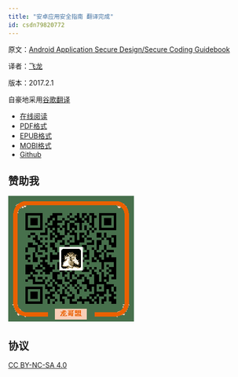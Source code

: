 ```yaml
---
title: "安卓应用安全指南 翻译完成"
id: csdn79820772
---
```


原文：[Android Application Secure Design/Secure Coding Guidebook](http://www.jssec.org/dl/android_securecoding_en.pdf)

译者：[飞龙](https://github.com/wizardforcel)

版本：2017.2.1

自豪地采用[谷歌翻译](https://translate.google.cn/)

*   [在线阅读](https://www.gitbook.com/book/wizardforcel/android-app-sec-guidebook/details)
*   [PDF格式](https://www.gitbook.com/download/pdf/book/wizardforcel/android-app-sec-guidebook)
*   [EPUB格式](https://www.gitbook.com/download/epub/book/wizardforcel/android-app-sec-guidebook)
*   [MOBI格式](https://www.gitbook.com/download/mobi/book/wizardforcel/android-app-sec-guidebook)
*   [Github](https://github.com/wizardforcel/android-app-sec-guidebook-zh)

## 赞助我

![](../img/969a71f70eba794dd9779a6d7144db64.png)

## 协议

[CC BY-NC-SA 4.0](http://creativecommons.org/licenses/by-nc-sa/4.0/)